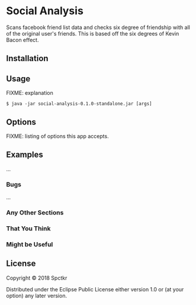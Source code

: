 # Social Analysis

Scans facebook friend list data and checks six degree of friendship with all of the original user's friends. This is based off the six degrees of Kevin Bacon effect.

## Installation



## Usage

FIXME: explanation

    $ java -jar social-analysis-0.1.0-standalone.jar [args]

## Options

FIXME: listing of options this app accepts.

## Examples

...

### Bugs

...

### Any Other Sections
### That You Think
### Might be Useful

## License

Copyright © 2018 Spctkr

Distributed under the Eclipse Public License either version 1.0 or (at
your option) any later version.
